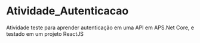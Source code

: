 # Atividade_Autenticacao
Atividade teste para aprender autenticação em uma API em APS.Net Core, e testado em um projeto ReactJS
